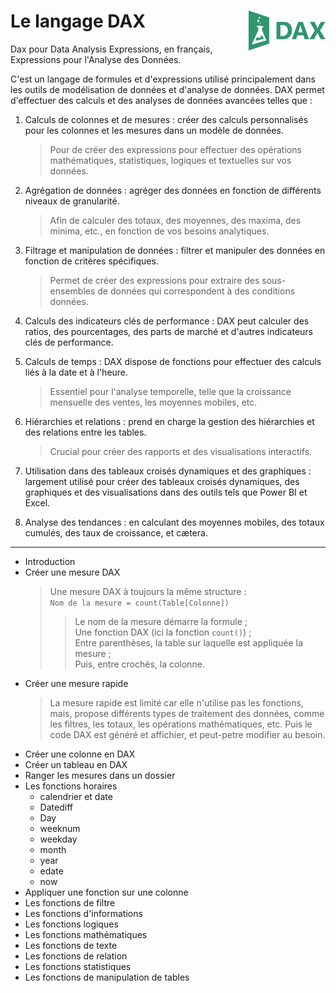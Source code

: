 # **Le langage DAX** <img align="right" src="../assets/DAX.svg" alt="langage DAX" title="langage DAX" widht="auto" height="64px">

Dax pour Data Analysis Expressions, en français, Expressions pour l'Analyse des Données.  

C'est un langage de formules et d'expressions utilisé principalement dans les outils de modélisation de données et d'analyse de données. DAX permet d'effectuer des calculs et des analyses de données avancées telles que :  

1. Calculs de colonnes et de mesures : créer des calculs personnalisés pour les colonnes et les mesures dans un modèle de données.
   > Pour de créer des expressions pour effectuer des opérations mathématiques, statistiques, logiques et textuelles sur vos données.

2. Agrégation de données : agréger des données en fonction de différents niveaux de granularité.
   > Afin de calculer des totaux, des moyennes, des maxima, des minima, etc., en fonction de vos besoins analytiques.

3. Filtrage et manipulation de données : filtrer et manipuler des données en fonction de critères spécifiques.
   > Permet de créer des expressions pour extraire des sous-ensembles de données qui correspondent à des conditions données.

4. Calculs des indicateurs clés de performance : DAX peut calculer des ratios, des pourcentages, des parts de marché et d'autres indicateurs clés de performance.

5. Calculs de temps : DAX dispose de fonctions pour effectuer des calculs liés à la date et à l'heure. 
   > Essentiel pour l'analyse temporelle, telle que la croissance mensuelle des ventes, les moyennes mobiles, etc.

6. Hiérarchies et relations : prend en charge la gestion des hiérarchies et des relations entre les tables.
   > Crucial pour créer des rapports et des visualisations interactifs.

7. Utilisation dans des tableaux croisés dynamiques et des graphiques : largement utilisé pour créer des tableaux croisés dynamiques, des graphiques et des visualisations dans des outils tels que Power BI et Excel.

8. Analyse des tendances : en calculant des moyennes mobiles, des totaux cumulés, des taux de croissance, et cætera.

___

* Introduction
* Créer une mesure DAX
  > Une mesure DAX à toujours la même structure :  
  > `Nom de la mesure = count(Table[Colonne])`  
  >> Le nom de la mesure démarre la formule ;  
  >> Une fonction DAX (ici la fonction `count()`) ;  
  >> Entre parenthèses, la table sur laquelle est appliquée la mesure ;  
  >> Puis, entre crochés, la colonne.
* Créer une mesure rapide
  > La mesure rapide est limité car elle n'utilise pas les fonctions, mais, propose différents types de traitement des données, comme les filtres, les totaux, les opérations mathématiques, etc.
  > Puis le code DAX est généré  et affichier, et peut-petre modifier au besoin.
* Créer une colonne en DAX
* Créer un tableau en DAX
* Ranger les mesures dans un dossier
* Les fonctions horaires
   * calendrier et date
   * Datediff
   * Day
   * weeknum
   * weekday
   * month
   * year
   * edate
   * now
* Appliquer une fonction sur une colonne
* Les fonctions de filtre
* Les fonctions d'informations
* Les fonctions logiques
* Les fonctions mathématiques
* Les fonctions de texte
* Les fonctions de relation
* Les fonctions statistiques
* Les fonctions de manipulation de tables